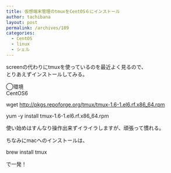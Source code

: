 ```yaml
---
title: 仮想端末管理のtmuxをCentOS６にインストール
author: tachibana
layout: post
permalink: /archives/189
categories:
  - CentOS
  - linux
  - シェル
---
```

screenの代わりにtmuxを使っているのを最近よく見るので、  
とりあえずインストールしてみる。

◯環境  
CentOS6

wget http://pkgs.repoforge.org/tmux/tmux-1.6-1.el6.rf.x86_64.rpm

yum -y install tmux-1.6-1.el6.rf.x86_64.rpm

使い始めはすんなり操作出来ずイライラしますが、頑張って慣れる。

ちなみにmacへのインストールは、

brew install tmux

で一発！